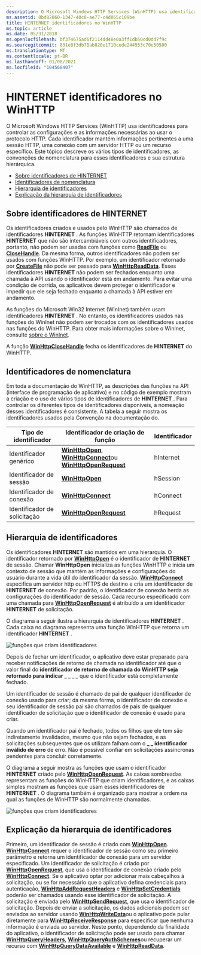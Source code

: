 ```yaml
---
description: O Microsoft Windows HTTP Services (WinHTTP) usa identificadores para controlar as configurações e as informações necessárias ao usar o protocolo HTTP.
ms.assetid: 0bd82860-1347-40c8-ae77-c4d865c109be
title: HINTERNET identificadores no WinHTTP
ms.topic: article
ms.date: 05/31/2018
ms.openlocfilehash: bf374675ad6f2114dd48e0a3ff1db50cd0dd7f9c
ms.sourcegitcommit: 831e8f3db78ab820e1710cede244553c70e50500
ms.translationtype: MT
ms.contentlocale: pt-BR
ms.lasthandoff: 01/08/2021
ms.locfileid: "104568407"
---
```

# <a name="hinternet-handles-in-winhttp"></a>HINTERNET identificadores no WinHTTP

O Microsoft Windows HTTP Services (WinHTTP) usa identificadores para controlar as configurações e as informações necessárias ao usar o protocolo HTTP. Cada identificador mantém informações pertinentes a uma sessão HTTP, uma conexão com um servidor HTTP ou um recurso específico. Este tópico descreve os vários tipos de identificadores, as convenções de nomenclatura para esses identificadores e sua estrutura hierárquica.

-   [Sobre identificadores de HINTERNET](#about-hinternet-handles)
-   [Identificadores de nomenclatura](#naming-handles)
-   [Hierarquia de identificadores](#handle-hierarchy)
-   [Explicação da hierarquia de identificadores](#explanation-of-the-handle-hierarchy)

## <a name="about-hinternet-handles"></a>Sobre identificadores de HINTERNET

Os identificadores criados e usados pelo WinHTTP são chamados de identificadores **HINTERNET** . As funções WinHTTP retornam identificadores **HINTERNET** que não são intercambiáveis com outros identificadores, portanto, não podem ser usadas com funções como [**ReadFile**](/windows/desktop/api/fileapi/nf-fileapi-readfile) ou [**CloseHandle**](/windows/desktop/api/handleapi/nf-handleapi-closehandle). Da mesma forma, outros identificadores não podem ser usados com funções WinHTTP. Por exemplo, um identificador retornado por [**CreateFile**](/windows/desktop/api/fileapi/nf-fileapi-createfilea) não pode ser passado para [**WinHttpReadData**](/windows/desktop/api/Winhttp/nf-winhttp-winhttpreaddata). Esses identificadores **HINTERNET** não podem ser fechados enquanto uma chamada à API usando o identificador está em andamento. Para evitar uma condição de corrida, os aplicativos devem proteger o identificador e impedir que ele seja fechado enquanto a chamada à API estiver em andamento.

As funções do Microsoft Win32 Internet (WinInet) também usam identificadores **HINTERNET** . No entanto, os identificadores usados nas funções do WinInet não podem ser trocados com os identificadores usados nas funções do WinHTTP. Para obter mais informações sobre o WinInet, consulte [sobre o WinInet](/windows/desktop/WinInet/about-wininet).

A função [**WinHttpCloseHandle**](/windows/desktop/api/Winhttp/nf-winhttp-winhttpclosehandle) fecha os identificadores de **HINTERNET** do WinHTTP.

## <a name="naming-handles"></a>Identificadores de nomenclatura

Em toda a documentação do WinHTTP, as descrições das funções na API (interface de programação de aplicativo) e no código de exemplo mostram a criação e o uso de vários tipos de identificadores de **HINTERNET** . Para controlar os diferentes tipos de identificadores disponíveis, a nomeação desses identificadores é consistente. A tabela a seguir mostra os identificadores usados pela Convenção na documentação do.



| Tipo de identificador       | Identificador de criação de função                                                                                                          | Identificador |
|-------------------|-----------------------------------------------------------------------------------------------------------------------------------|------------|
| Identificador genérico    | [**WinHttpOpen**](/windows/desktop/api/Winhttp/nf-winhttp-winhttpopen), [**WinHttpConnect**](/windows/desktop/api/Winhttp/nf-winhttp-winhttpconnect)ou [**WinHttpOpenRequest**](/windows/desktop/api/Winhttp/nf-winhttp-winhttpopenrequest) | hInternet  |
| Identificador de sessão    | [**WinHttpOpen**](/windows/desktop/api/Winhttp/nf-winhttp-winhttpopen)                                                                                                | hSession   |
| Identificador de conexão | [**WinHttpConnect**](/windows/desktop/api/Winhttp/nf-winhttp-winhttpconnect)                                                                                          | hConnect   |
| Identificador de solicitação    | [**WinHttpOpenRequest**](/windows/desktop/api/Winhttp/nf-winhttp-winhttpopenrequest)                                                                                  | hRequest   |



 

## <a name="handle-hierarchy"></a>Hierarquia de identificadores

Os identificadores **HINTERNET** são mantidos em uma hierarquia. O identificador retornado por [**WinHttpOpen**](/windows/desktop/api/Winhttp/nf-winhttp-winhttpopen) é o identificador de **HINTERNET** de sessão. Chamar **WinHttpOpen** inicializa as funções WinHTTP e inicia um contexto de sessão que mantém as informações e configurações do usuário durante a vida útil do identificador da sessão. [**WinHttpConnect**](/windows/desktop/api/Winhttp/nf-winhttp-winhttpconnect) especifica um servidor http ou HTTPS de destino e cria um identificador de **HINTERNET** de conexão. Por padrão, o identificador de conexão herda as configurações do identificador de sessão. Cada recurso especificado com uma chamada para [**WinHttpOpenRequest**](/windows/desktop/api/Winhttp/nf-winhttp-winhttpopenrequest) é atribuído a um identificador **HINTERNET** de solicitação.

O diagrama a seguir ilustra a hierarquia de identificadores **HINTERNET** . Cada caixa no diagrama representa uma função WinHTTP que retorna um identificador **HINTERNET** .

![funções que criam identificadores](images/art-winhttp2.png)

Depois de fechar um identificador, o aplicativo deve estar preparado para receber notificações de retorno de chamada no identificador até que o valor final do **identificador de retorno de chamada do WinHTTP seja retornado para indicar \_ \_ \_ \_** que o identificador está completamente fechado.

Um identificador de sessão é chamado de pai de qualquer identificador de conexão usado para criar; da mesma forma, o identificador de conexão e seu identificador de sessão pai são chamados de pais de qualquer identificador de solicitação que o identificador de conexão é usado para criar.

Quando um identificador pai é fechado, todos os filhos que ele tem são indiretamente invalidados, mesmo que não sejam fechados, e as solicitações subsequentes que os utilizam falham com o **\_ \_ identificador inválido de erro** de erro. Não é possível confiar em solicitações assíncronas pendentes para concluir corretamente.

O diagrama a seguir mostra as funções que usam o identificador **HINTERNET** criado pelo [**WinHttpOpenRequest**](/windows/desktop/api/Winhttp/nf-winhttp-winhttpopenrequest). As caixas sombreadas representam as funções do WinHTTP que criam identificadores, e as caixas simples mostram as funções que usam esses identificadores de **HINTERNET** . O diagrama também é organizado para mostrar a ordem na qual as funções de WinHTTP são normalmente chamadas.

![funções que criam identificadores](images/art-winhttp2.png)

## <a name="explanation-of-the-handle-hierarchy"></a>Explicação da hierarquia de identificadores

Primeiro, um identificador de sessão é criado com [**WinHttpOpen**](/windows/desktop/api/Winhttp/nf-winhttp-winhttpopen). [**WinHttpConnect**](/windows/desktop/api/Winhttp/nf-winhttp-winhttpconnect) requer o identificador de sessão como seu primeiro parâmetro e retorna um identificador de conexão para um servidor especificado. Um identificador de solicitação é criado por [**WinHttpOpenRequest**](/windows/desktop/api/Winhttp/nf-winhttp-winhttpopenrequest), que usa o identificador de conexão criado pelo [**WinHttpConnect**](/windows/desktop/api/Winhttp/nf-winhttp-winhttpconnect). Se o aplicativo optar por adicionar mais cabeçalhos à solicitação, ou se for necessário que o aplicativo defina credenciais para autenticação, [**WinHttpAddRequestHeaders**](/windows/desktop/api/Winhttp/nf-winhttp-winhttpaddrequestheaders) e [**WinHttpSetCredentials**](/windows/desktop/api/Winhttp/nf-winhttp-winhttpsetcredentials) poderão ser chamados usando esse identificador de solicitação. A solicitação é enviada pelo [**WinHttpSendRequest**](/windows/desktop/api/Winhttp/nf-winhttp-winhttpsendrequest), que usa o identificador de solicitação. Depois de enviar a solicitação, os dados adicionais podem ser enviados ao servidor usando [**WinHttpWriteData**](/windows/desktop/api/Winhttp/nf-winhttp-winhttpwritedata)ou o aplicativo pode pular diretamente para [**WinHttpReceiveResponse**](/windows/desktop/api/Winhttp/nf-winhttp-winhttpreceiveresponse) para especificar que nenhuma informação é enviada ao servidor. Neste ponto, dependendo da finalidade do aplicativo, o identificador de solicitação pode ser usado para chamar [**WinHttpQueryHeaders**](/windows/desktop/api/Winhttp/nf-winhttp-winhttpqueryheaders), [**WinHttpQueryAuthSchemes**](/windows/desktop/api/Winhttp/nf-winhttp-winhttpqueryauthschemes)ou recuperar um recurso com [**WinHttpQueryDataAvailable**](/windows/desktop/api/Winhttp/nf-winhttp-winhttpquerydataavailable) e [**WinHttpReadData**](/windows/desktop/api/Winhttp/nf-winhttp-winhttpreaddata).

 

 
